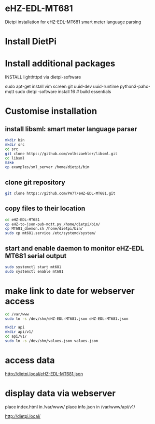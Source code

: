 # eHZ-EDL-MT681
Dietpi installation for eHZ-EDL-MT681 smart meter language parsing

# Install DietPi

# Install additional packages

INSTALL lighthttpd via dietpi-software

sudo apt-get install vim screen git uuid-dev uuid-runtime python3-paho-mqtt
sudo dietpi-software install 16 # build essentials

# Customise installation

## install libsml: smart meter language parser
```bash
mkdir bin
mkdir src
cd src
git clone https://github.com/volkszaehler/libsml.git
cd libsml
make
cp examples/sml_server /home/dietpi/bin
```
## clone git repository
```bash
git clone https://github.com/PA7T/eHZ-EDL-MT681.git
```
## copy files to their location
```bash
cd eHZ-EDL-MT681
cp eHZ-to-json-pub-mqtt.py /home/dietpi/bin/
cp MT681_daemon.sh /home/dietpi/bin/
sudo cp mt681.service /etc/systemd/system/
```

## start and enable daemon to monitor eHZ-EDL MT681 serial output
```bash
sudo systemctl start mt681
sudo systemctl enable mt681
```

# make link to date for webserver access
```bash
cd /var/www
sudo ln -s /dev/shm/eHZ-EDL-MT681.json eHZ-EDL-MT681.json

mkdir api
mkdir api/v1/
cd api/v1/
sudo ln -s /dev/shm/values.json values.json

```

# access data
http://dietpi.local/eHZ-EDL-MT681.json

# display data via webserver
place index.html in /var/www/
place info.json in /var/www/api/v1/

http://dietpi.local/
